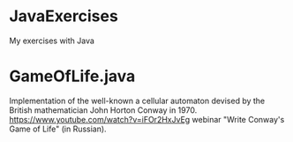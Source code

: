 # JavaExercises
My exercises with Java

# GameOfLife.java
Implementation of the well-known a cellular automaton devised by the British mathematician John Horton Conway in 1970. https://www.youtube.com/watch?v=iFOr2HxJvEg webinar "Write Conway's Game of Life" (in Russian).